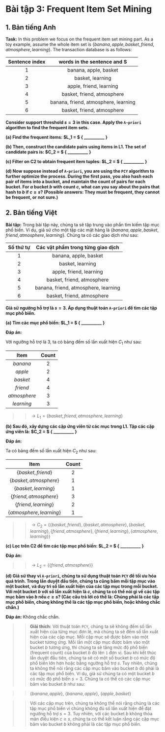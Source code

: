 # **Bài tập 3: Frequent Item Set Mining**

## **1. Bản tiếng Anh**

**Task:** In this problem we focus on the frequent item set mining part. As a toy example, assume the whole item set is $\{banana, apple, basket, friend, atmosphere, learning\}$. The transaction database is as follows:

|Sentence index|words in the sentence and S|
|:-:|:-:|
|1|banana, apple, basket|
|2|basket, learning|
|3|apple, friend, learning|
|4|basket, friend, atmosphere|
|5|banana, friend, atmosphere, learning|
|6|basket, friend, atmosphere|

**Consider support threshold $s = 3$ in this case. Apply the `A-priori` algorithm to find the frequent item sets.**

**(a) Find the frequent items: $L_1 = $ $\{$ __________ $\}$**

**(b) Then, construct the candidate pairs using items in L1. The set of candidate pairs is: $C_2 = $ $\{$ __________ $\}$**

**(c) Filter on C2 to obtain frequent item tuples: $L_2 = $ $\{$ __________ $\}$**

**(d) Now suppose instead of `A-priori`, you are using the `PCY` algorithm to further optimize the process. During the first pass, you also hash each pair of items into a bucket, and maintain the count of pairs for each bucket. For $a$ bucket $b$ with count $c$, what can you say about the pairs that hash to $b$ if $c ≥ s$? (Possible answers: They must be frequent, they cannot be frequent, or not sure.)**

## **2. Bản tiếng Việt**

**Bài tập:** Trong bài tập này, chúng ta sẽ tập trung vào phần tìm kiếm tập mục phổ biến. Ví dụ, giả sử cho một tập các mặt hàng là $\{banana, apple, basket, friend, atmosphere, learning\}$. Chúng ta có các giao dịch như sau:

|Số thứ tự|Các vật phẩm trong từng giao dịch|
|:-:|:-:|
|1|banana, apple, basket|
|2|basket, learning|
|3|apple, friend, learning|
|4|basket, friend, atmosphere|
|5|banana, friend, atmosphere, learning|
|6|basket, friend, atmosphere|

**Giả sử ngưỡng hỗ trợ là $s = 3$. Áp dụng thuật toán `A-priori` để tìm các tập mục phổ biến.**

**(a) Tìm các mục phổ biến: $L_1 = $ $\{$ __________ $\}$**

**Đáp án:**

Với ngưỡng hỗ trợ là 3, ta có bảng đếm số lần xuất hiện $C_1$ như sau:

|Item|Count|
|:-:|:-:|
|$banana$|2|
|$apple$|2|
|$basket$|4|
|$friend$|4|
|$atmosphere$|3|
|$learning$|3|

>> $\rightarrow L_1 = \{basket, friend, atmosphere, learning\}$


**(b) Sau đó, xây dựng các cặp ứng viên từ các mục trong L1. Tập các cặp ứng viên là: $C_2 = $ $\{$ __________ $\}$**

**Đáp án:**

Ta có bảng đếm số lần xuất hiện $C_2$ như sau:

|Item|Count|
|:-:|:-:|
|$\{basket, friend\}$|2|
|$\{basket, atmosphere\}$|1|
|$\{basket, learning\}$|1|
|$\{friend, atmosphere\}$|3|
|$\{friend, learning\}$|2|
|$\{atmosphere, learning\}$|1|

>> $\rightarrow C_2 = \{\{basket, friend\}, \{basket, atmosphere\}, \{basket, learning\}, \{friend, atmosphere\}, \{friend, learning\}, \{atmosphere, learning\}\}$

**(c) Lọc trên C2 để tìm các tập mục phổ biến: $L_2 = $ $\{$ __________ $\}$**

**Đáp án:**

>> $\rightarrow L_2 = \{\{friend, atmosphere\}\}$

**(d) Giả sử thay vì `A-priori`, chúng ta sử dụng thuật toán `PCY` để tối ưu hóa quá trình. Trong lần duyệt đầu tiên, chúng ta cũng băm mỗi tập mục vào một bucket, và duy trì số lần xuất hiện của các tập mục trong mỗi bucket. Với một bucket $b$ với số lần xuất hiện là $c$, chúng ta có thể nói gì về các tập mục băm vào $b$ nếu $c ≥ s$? (Các câu trả lời có thể là: Chúng phải là các tập mục phổ biến, chúng không thể là các tập mục phổ biến, hoặc không chắc chắn.)**

**Đáp án:** Không chắc chắn.

>>**Giải thích:** Với thuật toán `PCY`, chúng ta sẽ không đếm số lần xuất hiện của từng mục đơn lẻ, mà chúng ta sẽ đếm số lần xuất hiện của các cặp mục. Mỗi cặp mục sẽ được băm vào một bucket tương ứng. Mỗi lần một cặp mục được băm vào một bucket $b$ tương ứng, thì chúng ta sẽ tăng mức độ phổ biến (frequent count) của bucket $b$ đó lên `1` đơn vị. Sau khi kết thúc lần duyệt đầu tiên, chúng ta sẽ có một số bucket $b$ có mức độ phổ biến lớn hơn hoặc bằng ngưỡng hỗ trợ $s$. Tuy nhiên, chúng ta không thể nói rằng các cặp mục băm vào bucket $b$ đó phải là các tập mục phổ biến. Ví dụ, giả sử chúng ta có một bucket $b$ có mức độ phổ biến $s=3$. Chúng ta có thể có các cặp mục băm vào bucket $b$ như sau: 

>>$\{banana, apple\}$, $\{banana, apple\}$, $\{apple, basket\}$

>>Với các cặp mục trên, chúng ta không thể nói rằng chúng là các tập mục phổ biến vì chúng không đủ số lần xuất hiện để đạt ngưỡng hỗ trợ $s = 3$. Tuy nhiên, với các bucket $b$ không thỏa mãn điều kiện $c ≥ s$, chúng ta có thể kết luận rằng các cặp mục băm vào bucket $b$ không phải là các tập mục phổ biến.





